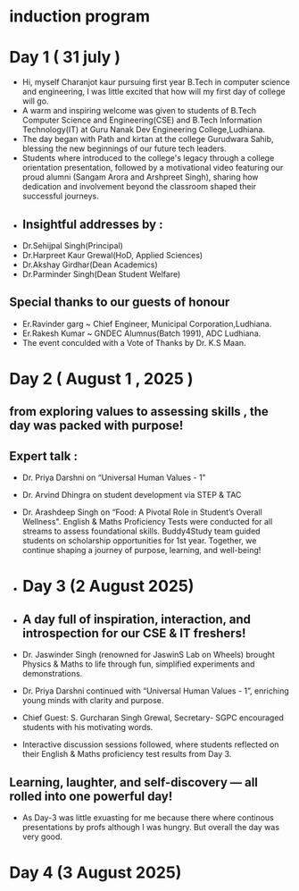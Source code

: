 # induction program 
# Day 1 ( 31 july ) 
 - Hi, myself Charanjot kaur pursuing first year B.Tech in computer science and engineering, I was little excited that how will my first day of college will go.
 - A warm and inspiring welcome was given to students of B.Tech Computer Science and Engineering(CSE) and B.Tech Information Technology(IT) at Guru Nanak Dev Engineering College,Ludhiana.
 - The day began with Path and kirtan at the college Gurudwara Sahib, blessing the new beginnings of our future tech leaders.
 - Students where introduced to the college's legacy through a college orientation presentation, followed by a motivational video featuring our proud alumni (Sangam Arora and Arshpreet Singh), sharing how dedication and involvement beyond the classroom shaped their successful journeys.
 - ## Insightful addresses by :
 - Dr.Sehijpal Singh(Principal)
 - Dr.Harpreet Kaur Grewal(HoD, Applied Sciences)
 - Dr.Akshay Girdhar(Dean Academics)
 - Dr.Parminder Singh(Dean Student Welfare)
 ## Special thanks to our guests of honour 
 - Er.Ravinder garg ~ Chief Engineer, Municipal Corporation,Ludhiana.
 - Er.Rakesh Kumar ~ GNDEC Alumnus(Batch 1991), ADC Ludhiana. 
 - The event conculded with a Vote of Thanks by Dr. K.S Maan.
 # Day 2 ( August 1 , 2025 )
## from exploring values to assessing skills , the day was packed with purpose!
## Expert talk : 
- Dr. Priya Darshni on “Universal Human Values - 1"
  
- Dr. Arvind Dhingra on student development via STEP & TAC

- Dr. Arashdeep Singh on “Food: A Pivotal Role in Student’s Overall Wellness". English & Maths Proficiency Tests were conducted for all streams to assess foundational skills. Buddy4Study team guided students on scholarship opportunities for 1st year. Together, we continue shaping a journey of purpose, learning, and well-being!
- # Day 3 (2 August 2025)
- ## A day full of inspiration, interaction, and introspection for our CSE & IT freshers!
  
- Dr. Jaswinder Singh (renowned for JaswinS Lab on Wheels) brought Physics & Maths to life through fun, simplified experiments and demonstrations.

- Dr. Priya Darshni continued with “Universal Human Values - 1”, enriching young minds with clarity and purpose.

- Chief Guest: S. Gurcharan Singh Grewal, Secretary- SGPC encouraged students with his motivating words.

- Interactive discussion sessions followed, where students reflected on their English & Maths proficiency test results from Day 3.
## Learning, laughter, and self-discovery — all rolled into one powerful day! 
- As Day-3 was little exuasting for me because there where continous presentations by profs although I was hungry. But overall the day was very good.
# Day 4 (3 August 2025)

